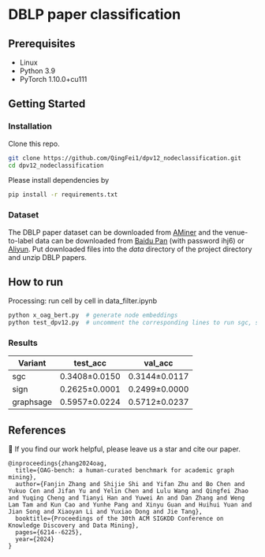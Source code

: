 # DBLP paper classification

## Prerequisites

- Linux
- Python 3.9
- PyTorch 1.10.0+cu111

## Getting Started

### Installation

Clone this repo.

```bash
git clone https://github.com/QingFei1/dpv12_nodeclassification.git
cd dpv12_nodeclassification
```

Please install dependencies by

```bash
pip install -r requirements.txt
```

### Dataset
The DBLP paper dataset can be downloaded from [AMiner](https://originalstatic.aminer.cn/misc/dblp.v12.7z) and the venue-to-label data can be downloaded from [Baidu Pan](https://pan.baidu.com/s/11Nz3OmyPj0eRlKC93Sp_oA) (with password ihj6) or [Aliyun](https://open-data-set.oss-cn-beijing.aliyuncs.com/oag-benchmark/entity-tagging/aminer_name_cluster_edit.txt).
Put downloaded files into the _data_ directory of the project directory and unzip DBLP papers.

## How to run
Processing: run cell by cell in data_filter.ipynb
```bash
python x_oag_bert.py  # generate node embeddings
python test_dpv12.py  # uncomment the corresponding lines to run sgc, sign, and graphsage.
```


### Results
| Variant          | test_acc      | val_acc       |
|------------------|---------------|---------------|
| sgc              | 0.3408±0.0150 | 0.3144±0.0117 |
| sign             | 0.2625±0.0001 | 0.2499±0.0000 |
| graphsage        | 0.5957±0.0224 | 0.5712±0.0237 |


## References
🌟 If you find our work helpful, please leave us a star and cite our paper.
```
@inproceedings{zhang2024oag,
  title={OAG-bench: a human-curated benchmark for academic graph mining},
  author={Fanjin Zhang and Shijie Shi and Yifan Zhu and Bo Chen and Yukuo Cen and Jifan Yu and Yelin Chen and Lulu Wang and Qingfei Zhao and Yuqing Cheng and Tianyi Han and Yuwei An and Dan Zhang and Weng Lam Tam and Kun Cao and Yunhe Pang and Xinyu Guan and Huihui Yuan and Jian Song and Xiaoyan Li and Yuxiao Dong and Jie Tang},
  booktitle={Proceedings of the 30th ACM SIGKDD Conference on Knowledge Discovery and Data Mining},
  pages={6214--6225},
  year={2024}
}
```
